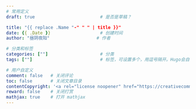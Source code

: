 ```yaml
---
# 常用定义
draft: true	                		# 是否是草稿？

title: "{{ replace .Name "-" " " | title }}"
date: {{ .Date }}					# 创建时间
author: "昼阴夜阳"             		# 作者

# 分类和标签
categories: [""]		            # 分类
tags: [""]  						# 标签，可设置多个，用逗号隔开。Hugo会自动生成标签的子URL

# 用户自定义
comment: false   # 关闭评论
toc: false       # 关闭文章目录
contentCopyright: '<a rel="license noopener" href="https://creativecommons.org/licenses/by-nc-nd/4.0/" target="_blank">CC BY-NC-ND 4.0</a>'	#自定义文章的版权规则
reward: false	 # 关闭打赏
mathjax: true    # 打开 mathjax​
---
```

